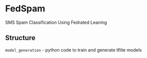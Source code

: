 # FedSpam

SMS Spam Classification Using Fedrated Leaning

## Structure
`model_generation` - python code to train and generate tflite models
